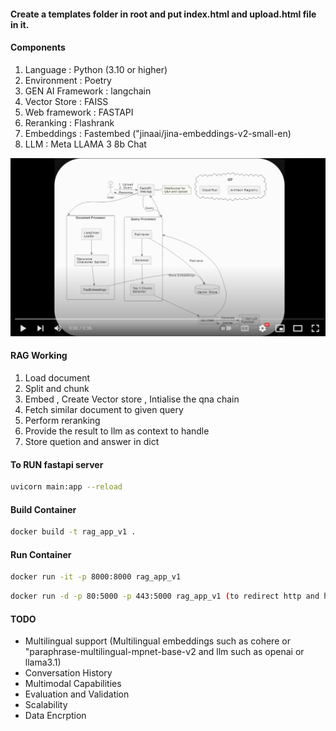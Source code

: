 
#### Create a templates folder in root and put index.html and upload.html file in it.


#### Components
1) Language : Python (3.10 or higher)
2) Environment : Poetry
3) GEN AI Framework : langchain
4) Vector Store : FAISS
5) Web framework : FASTAPI
6) Reranking : Flashrank
7) Embeddings : Fastembed ("jinaai/jina-embeddings-v2-small-en)
8) LLM : Meta LLAMA 3 8b Chat


[![IMAGE ALT TEXT HERE](Video_Thumbnail.png)](https://www.youtube.com/watch?v=zofEZxCC1Zw)



#### RAG Working
1) Load document
2) Split and chunk
3) Embed , Create Vector store , Intialise the qna chain
4) Fetch similar document to given query
5) Perform reranking
6) Provide the result to llm as context to handle
7) Store quetion and answer in dict


#### To RUN fastapi server
```bash
uvicorn main:app --reload
```

#### Build Container
```bash
docker build -t rag_app_v1 .
```

#### Run Container
```bash
docker run -it -p 8000:8000 rag_app_v1
```
```bash
docker run -d -p 80:5000 -p 443:5000 rag_app_v1 (to redirect http and https traffic directly to application)
```

#### TODO
- Multilingual support (Multilingual embeddings such as cohere or "paraphrase-multilingual-mpnet-base-v2 and llm such as openai or llama3.1)
- Conversation History
- Multimodal Capabilities
- Evaluation and Validation 
- Scalability
- Data Encrption

  
